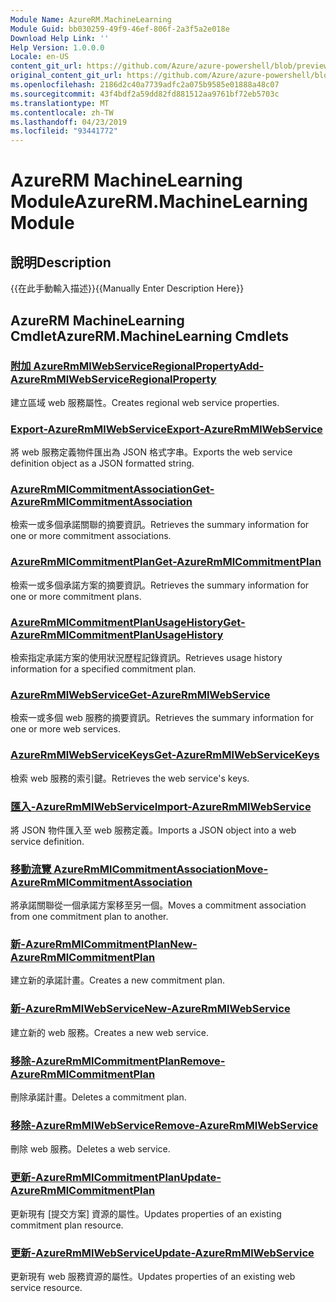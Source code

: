 ```yaml
---
Module Name: AzureRM.MachineLearning
Module Guid: bb030259-49f9-46ef-806f-2a3f5a2e018e
Download Help Link: ''
Help Version: 1.0.0.0
Locale: en-US
content_git_url: https://github.com/Azure/azure-powershell/blob/preview/src/ResourceManager/MachineLearning/Commands.MachineLearning/help/AzureRM.MachineLearning.md
original_content_git_url: https://github.com/Azure/azure-powershell/blob/preview/src/ResourceManager/MachineLearning/Commands.MachineLearning/help/AzureRM.MachineLearning.md
ms.openlocfilehash: 2186d2c40a7739adfc2a075b9585e01888a48c07
ms.sourcegitcommit: 43f4bdf2a59dd82fd881512aa9761bf72eb5703c
ms.translationtype: MT
ms.contentlocale: zh-TW
ms.lasthandoff: 04/23/2019
ms.locfileid: "93441772"
---
```

# <span data-ttu-id="0f7cd-101">AzureRM MachineLearning Module</span><span class="sxs-lookup"><span data-stu-id="0f7cd-101">AzureRM.MachineLearning Module</span></span>
## <span data-ttu-id="0f7cd-102">說明</span><span class="sxs-lookup"><span data-stu-id="0f7cd-102">Description</span></span>
<span data-ttu-id="0f7cd-103">{{在此手動輸入描述}}</span><span class="sxs-lookup"><span data-stu-id="0f7cd-103">{{Manually Enter Description Here}}</span></span>

## <span data-ttu-id="0f7cd-104">AzureRM MachineLearning Cmdlet</span><span class="sxs-lookup"><span data-stu-id="0f7cd-104">AzureRM.MachineLearning Cmdlets</span></span>
### [<span data-ttu-id="0f7cd-105">附加 AzureRmMlWebServiceRegionalProperty</span><span class="sxs-lookup"><span data-stu-id="0f7cd-105">Add-AzureRmMlWebServiceRegionalProperty</span></span>](Add-AzureRmMlWebServiceRegionalProperty.md)
<span data-ttu-id="0f7cd-106">建立區域 web 服務屬性。</span><span class="sxs-lookup"><span data-stu-id="0f7cd-106">Creates regional web service properties.</span></span>

### [<span data-ttu-id="0f7cd-107">Export-AzureRmMlWebService</span><span class="sxs-lookup"><span data-stu-id="0f7cd-107">Export-AzureRmMlWebService</span></span>](Export-AzureRmMlWebService.md)
<span data-ttu-id="0f7cd-108">將 web 服務定義物件匯出為 JSON 格式字串。</span><span class="sxs-lookup"><span data-stu-id="0f7cd-108">Exports the web service definition object as a JSON formatted string.</span></span>

### [<span data-ttu-id="0f7cd-109">AzureRmMlCommitmentAssociation</span><span class="sxs-lookup"><span data-stu-id="0f7cd-109">Get-AzureRmMlCommitmentAssociation</span></span>](Get-AzureRmMlCommitmentAssociation.md)
<span data-ttu-id="0f7cd-110">檢索一或多個承諾關聯的摘要資訊。</span><span class="sxs-lookup"><span data-stu-id="0f7cd-110">Retrieves the summary information for one or more commitment associations.</span></span>

### [<span data-ttu-id="0f7cd-111">AzureRmMlCommitmentPlan</span><span class="sxs-lookup"><span data-stu-id="0f7cd-111">Get-AzureRmMlCommitmentPlan</span></span>](Get-AzureRmMlCommitmentPlan.md)
<span data-ttu-id="0f7cd-112">檢索一或多個承諾方案的摘要資訊。</span><span class="sxs-lookup"><span data-stu-id="0f7cd-112">Retrieves the summary information for one or more commitment plans.</span></span>

### [<span data-ttu-id="0f7cd-113">AzureRmMlCommitmentPlanUsageHistory</span><span class="sxs-lookup"><span data-stu-id="0f7cd-113">Get-AzureRmMlCommitmentPlanUsageHistory</span></span>](Get-AzureRmMlCommitmentPlanUsageHistory.md)
<span data-ttu-id="0f7cd-114">檢索指定承諾方案的使用狀況歷程記錄資訊。</span><span class="sxs-lookup"><span data-stu-id="0f7cd-114">Retrieves usage history information for a specified commitment plan.</span></span>

### [<span data-ttu-id="0f7cd-115">AzureRmMlWebService</span><span class="sxs-lookup"><span data-stu-id="0f7cd-115">Get-AzureRmMlWebService</span></span>](Get-AzureRmMlWebService.md)
<span data-ttu-id="0f7cd-116">檢索一或多個 web 服務的摘要資訊。</span><span class="sxs-lookup"><span data-stu-id="0f7cd-116">Retrieves the summary information for one or more web services.</span></span>

### [<span data-ttu-id="0f7cd-117">AzureRmMlWebServiceKeys</span><span class="sxs-lookup"><span data-stu-id="0f7cd-117">Get-AzureRmMlWebServiceKeys</span></span>](Get-AzureRmMlWebServiceKeys.md)
<span data-ttu-id="0f7cd-118">檢索 web 服務的索引鍵。</span><span class="sxs-lookup"><span data-stu-id="0f7cd-118">Retrieves the web service's keys.</span></span>

### [<span data-ttu-id="0f7cd-119">匯入-AzureRmMlWebService</span><span class="sxs-lookup"><span data-stu-id="0f7cd-119">Import-AzureRmMlWebService</span></span>](Import-AzureRmMlWebService.md)
<span data-ttu-id="0f7cd-120">將 JSON 物件匯入至 web 服務定義。</span><span class="sxs-lookup"><span data-stu-id="0f7cd-120">Imports a JSON object into a web service definition.</span></span>

### [<span data-ttu-id="0f7cd-121">移動流覽 AzureRmMlCommitmentAssociation</span><span class="sxs-lookup"><span data-stu-id="0f7cd-121">Move-AzureRmMlCommitmentAssociation</span></span>](Move-AzureRmMlCommitmentAssociation.md)
<span data-ttu-id="0f7cd-122">將承諾關聯從一個承諾方案移至另一個。</span><span class="sxs-lookup"><span data-stu-id="0f7cd-122">Moves a commitment association from one commitment plan to another.</span></span>

### [<span data-ttu-id="0f7cd-123">新-AzureRmMlCommitmentPlan</span><span class="sxs-lookup"><span data-stu-id="0f7cd-123">New-AzureRmMlCommitmentPlan</span></span>](New-AzureRmMlCommitmentPlan.md)
<span data-ttu-id="0f7cd-124">建立新的承諾計畫。</span><span class="sxs-lookup"><span data-stu-id="0f7cd-124">Creates a new commitment plan.</span></span>

### [<span data-ttu-id="0f7cd-125">新-AzureRmMlWebService</span><span class="sxs-lookup"><span data-stu-id="0f7cd-125">New-AzureRmMlWebService</span></span>](New-AzureRmMlWebService.md)
<span data-ttu-id="0f7cd-126">建立新的 web 服務。</span><span class="sxs-lookup"><span data-stu-id="0f7cd-126">Creates a new web service.</span></span>

### [<span data-ttu-id="0f7cd-127">移除-AzureRmMlCommitmentPlan</span><span class="sxs-lookup"><span data-stu-id="0f7cd-127">Remove-AzureRmMlCommitmentPlan</span></span>](Remove-AzureRmMlCommitmentPlan.md)
<span data-ttu-id="0f7cd-128">刪除承諾計畫。</span><span class="sxs-lookup"><span data-stu-id="0f7cd-128">Deletes a commitment plan.</span></span>

### [<span data-ttu-id="0f7cd-129">移除-AzureRmMlWebService</span><span class="sxs-lookup"><span data-stu-id="0f7cd-129">Remove-AzureRmMlWebService</span></span>](Remove-AzureRmMlWebService.md)
<span data-ttu-id="0f7cd-130">刪除 web 服務。</span><span class="sxs-lookup"><span data-stu-id="0f7cd-130">Deletes a web service.</span></span>

### [<span data-ttu-id="0f7cd-131">更新-AzureRmMlCommitmentPlan</span><span class="sxs-lookup"><span data-stu-id="0f7cd-131">Update-AzureRmMlCommitmentPlan</span></span>](Update-AzureRmMlCommitmentPlan.md)
<span data-ttu-id="0f7cd-132">更新現有 [提交方案] 資源的屬性。</span><span class="sxs-lookup"><span data-stu-id="0f7cd-132">Updates properties of an existing commitment plan resource.</span></span>

### [<span data-ttu-id="0f7cd-133">更新-AzureRmMlWebService</span><span class="sxs-lookup"><span data-stu-id="0f7cd-133">Update-AzureRmMlWebService</span></span>](Update-AzureRmMlWebService.md)
<span data-ttu-id="0f7cd-134">更新現有 web 服務資源的屬性。</span><span class="sxs-lookup"><span data-stu-id="0f7cd-134">Updates properties of an existing web service resource.</span></span>

